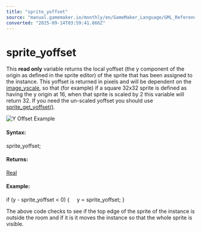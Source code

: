```yaml
---
title: "sprite_yoffset"
source: "manual.gamemaker.io/monthly/en/GameMaker_Language/GML_Reference/Asset_Management/Sprites/Sprite_Instance_Variables/sprite_yoffset.htm"
converted: "2025-09-14T03:59:41.866Z"
---
```


# sprite\_yoffset

This **read only** variable returns the local yoffset (the y component of the origin as defined in the sprite editor) of the sprite that has been assigned to the instance. This yoffset is returned in pixels and will be dependent on the [image\_yscale](image_yscale.md), so that (for example) if a square 32x32 sprite is defined as having the y origin at 16, when that sprite is scaled by 2 this variable will return 32. If you need the un-scaled yoffset you should use [sprite\_get\_yoffset()](../Sprite_Information/sprite_get_yoffset.md).

![Y Offset Example](../../../../../assets/Images/Scripting_Reference/GML/Reference/Sprites/yoffset_image.png)

#### Syntax:

sprite\_yoffset;

#### Returns:

[Real](../../../../GML_Overview/Data_Types.md)

#### Example:

if (y - sprite\_yoffset < 0)
{
    y = sprite\_yoffset;
}

The above code checks to see if the top edge of the sprite of the instance is outside the room and if it is it moves the instance so that the whole sprite is visible.
